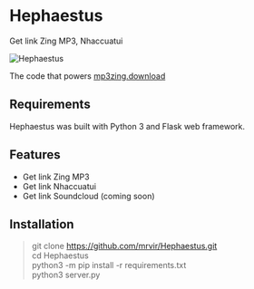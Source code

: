 # Hephaestus
Get link Zing MP3, Nhaccuatui

![Hephaestus](https://i.imgur.com/0mpjEaG.png)

The code that powers [mp3zing.download](http://mp3zing.download/)

## Requirements
 Hephaestus was built with Python 3 and Flask web framework.
## Features
* Get link Zing MP3
* Get link Nhaccuatui
* Get link Soundcloud (coming soon)

## Installation
> git clone https://github.com/mrvir/Hephaestus.git  
cd Hephaestus  
python3 -m pip install -r requirements.txt  
python3 server.py 
